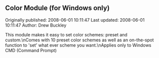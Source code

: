 ## Color Module (for Windows only) 
Originally published: 2008-06-01 10:11:47 
Last updated: 2008-06-01 10:11:47 
Author: Drew Buckley 
 
This module makes it easy to set color schemes: preset and custom.\nComes with 10 preset color schemes as well as an on-the-spot function to 'set' what ever scheme you want.\nApplies only to Windows CMD (Command Prompt)